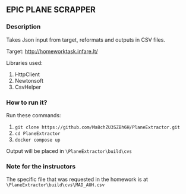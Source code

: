 ﻿## EPIC PLANE SCRAPPER

### Description
Takes Json input from target, reformats and outputs in CSV files.

Target: http://homeworktask.infare.lt/

Libraries used:
1. HttpClient
2. Newtonsoft
3. CsvHelper

### How to run it?
Run these commands:
1. `git clone https://github.com/Ma8chZU3SZBh6H/PlaneExtractor.git`
2. `cd PlaneExtractor`
3. `docker compose up`

Output will be placed in `\PlaneExtractor\build\cvs`

### Note for the instructors
The specific file that was requested in the homework is at `\PlaneExtractor\build\cvs\MAD_AUH.csv`